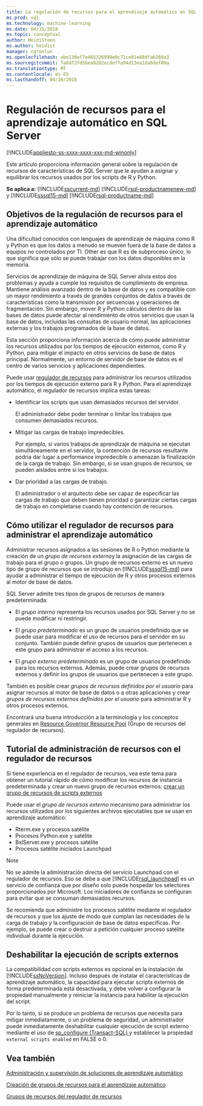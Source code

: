 ```yaml
---
title: La regulación de recursos para el aprendizaje automático en SQL Server | Documentos de Microsoft
ms.prod: sql
ms.technology: machine-learning
ms.date: 04/15/2018
ms.topic: conceptual
author: HeidiSteen
ms.author: heidist
manager: cgronlun
ms.openlocfilehash: abe130ef7e465326999e0c71ce01e88dfa6269a3
ms.sourcegitcommit: 7a6df3fd5bea9282ecdeffa94d13ea1da6def80a
ms.translationtype: MT
ms.contentlocale: es-ES
ms.lasthandoff: 04/16/2018
---
```

# <a name="resource-governance-for-machine-learning-in-sql-server"></a>Regulación de recursos para el aprendizaje automático en SQL Server
[!INCLUDE[appliesto-ss-xxxx-xxxx-xxx-md-winonly](../../includes/appliesto-ss-xxxx-xxxx-xxx-md-winonly.md)]

Este artículo proporciona información general sobre la regulación de recursos de características de SQL Server que le ayudan a asignar y equilibrar los recursos usados por los scripts de R y Python.

**Se aplica a:** [!INCLUDE[sscurrent-md](../../includes/sscurrent-md.md)]
[!INCLUDE[rsql-productnamenew-md](../../includes/rsql-productnamenew-md.md)] y [!INCLUDE[sssql15-md](../../includes/sssql15-md.md)] [!INCLUDE[rsql-productname-md](../../includes/rsql-productname-md.md)]

## <a name="goals-of-resource-governance-for-machine-learning"></a>Objetivos de la regulación de recursos para el aprendizaje automático

Una dificultad conocidos con lenguajes de aprendizaje de máquina como R y Python es que los datos a menudo se mueven fuera de la base de datos a equipos no controlados por TI. Other es que R es de subproceso único, lo que significa que sólo se puede trabajar con los datos disponibles en la memoria. 

Servicios de aprendizaje de máquina de SQL Server alivia estos dos problemas y ayuda a cumple los requisitos de cumplimiento de empresa. Mantiene análisis avanzado dentro de la base de datos y es compatible con un mayor rendimiento a través de grandes conjuntos de datos a través de características como la transmisión por secuencias y operaciones de fragmentación. Sin embargo, mover R y Python cálculos dentro de las bases de datos puede afectar al rendimiento de otros servicios que usan la base de datos, incluidas las consultas de usuario normal, las aplicaciones externas y los trabajos programados de la base de datos.

Esta sección proporciona información acerca de cómo puede administrar los recursos utilizados por los tiempos de ejecución externos, como R y Python, para mitigar el impacto en otros servicios de base de datos principal. Normalmente, un entorno de servidor de base de datos es el centro de varios servicios y aplicaciones dependientes.

Puede usar [regulador de recursos](../../relational-databases/resource-governor/resource-governor.md) para administrar los recursos utilizados por los tiempos de ejecución externo para R y Python.  Para el aprendizaje automático, el regulador de recursos implica estas tareas:

+ Identificar los scripts que usan demasiados recursos del servidor.
  
     El administrador debe poder terminar o limitar los trabajos que consumen demasiados recursos.
  
+ Mitigar las cargas de trabajo impredecibles.
  
     Por ejemplo, si varios trabajos de aprendizaje de máquina se ejecutan simultáneamente en el servidor, la contención de recursos resultante podría dar lugar a performance impredecible o amenazan la finalización de la carga de trabajo. Sin embargo, si se usan grupos de recursos, se pueden aislados entre sí los trabajos.
  
-   Dar prioridad a las cargas de trabajo.
  
     El administrador o el arquitecto debe ser capaz de especificar las cargas de trabajo que deben tienen prioridad o garantizar ciertas cargas de trabajo en completarse cuando hay contención de recursos.

## <a name="how-to-use-resource-governor-to-manage-machine-learning"></a>Cómo utilizar el regulador de recursos para administrar el aprendizaje automático
 
Administrar recursos asignados a las sesiones de R o Python mediante la creación de un *grupo de recursos externo*y la asignación de las cargas de trabajo para el grupo o grupos. Un grupo de recursos externo es un nuevo tipo de grupo de recursos que se introdujo en [!INCLUDE[sssql15-md](../../includes/sssql15-md.md)] para ayudar a administrar el tiempo de ejecución de R y otros procesos externos al motor de base de datos.

SQL Server admite tres tipos de grupos de recursos de manera predeterminada: 
  
-   El *grupo interno* representa los recursos usados por SQL Server y no se puede modificar ni restringir.
  
-   El *grupo predeterminado* es un grupo de usuarios predefinido que se puede usar para modificar el uso de recursos para el servidor en su conjunto. También puede definir grupos de usuarios que pertenecen a este grupo para administrar el acceso a los recursos.
  
-   El *grupo externo predeterminado* es un grupo de usuarios predefinido para los recursos externos. Además, puede crear grupos de recursos externos y definir los grupos de usuarios que pertenecen a este grupo.
  
 También es posible crear *grupos de recursos definidos por el usuario* para asignar recursos al motor de base de datos o a otras aplicaciones y crear *grupos de recursos externos definidos por el usuario* para administrar R y otros procesos externos.
  
 Encontrará una buena introducción a la terminología y los conceptos generales en [Resource Governor Resource Pool](../../relational-databases/resource-governor/resource-governor-resource-pool.md) (Grupo de recursos del regulador de recursos).

  
## <a name="resource-management-walkthrough-with-resource-governor"></a>Tutorial de administración de recursos con el regulador de recursos

Si tiene experiencia en el regulador de recursos, vea este tema para obtener un tutorial rápido de cómo modificar los recursos de instancia predeterminada y crear un nuevo grupo de recursos externos: [crear un grupo de recursos de scripts externos](../../advanced-analytics/r/how-to-create-a-resource-pool-for-r.md)
  
 Puede usar el *grupo de recursos externo* mecanismo para administrar los recursos utilizados por los siguientes archivos ejecutables que se usan en aprendizaje automático:

+ Rterm.exe y procesos satélite
+ Procesos Python.exe y satélite
+ BxlServer.exe y procesos satélite
+ Procesos satélite iniciados Launchpad
  
> [!NOTE]
> 
> No se admite la administración directa del servicio Launchpad con el regulador de recursos. Eso se debe a que [!INCLUDE[rsql_launchpad](../../includes/rsql-launchpad-md.md)] es un servicio de confianza que por diseño solo puede hospedar los selectores proporcionados por Microsoft. Los iniciadores de confianza se configuran para evitar que se consuman demasiados recursos.
>   
> Se recomienda que administre los procesos satélite mediante el regulador de recursos y que los ajuste de modo que cumplan las necesidades de la carga de trabajo y la configuración de base de datos específicas.  Por ejemplo, se puede crear o destruir a petición cualquier proceso satélite individual durante la ejecución.
  
## <a name="disable-external-script-execution"></a>Deshabilitar la ejecución de scripts externos

La compatibilidad con scripts externos es opcional en la instalación de [!INCLUDE[ssNoVersion](../../includes/ssnoversion-md.md)]. Incluso después de instalar el características de aprendizaje automático, la capacidad para ejecutar scripts externos de forma predeterminada está desactivada, y debe volver a configurar la propiedad manualmente y reiniciar la instancia para habilitar la ejecución del script.

Por lo tanto, si se produce un problema de recursos que necesita para mitigar inmediatamente, o un problema de seguridad, un administrador puede inmediatamente deshabilitar cualquier ejecución de script externo mediante el uso de [sp_configure &#40;Transact-SQL&#41; ](../../relational-databases/system-stored-procedures/sp-configure-transact-sql.md) y establecer la propiedad `external scripts enabled` en FALSE o 0.
  
## <a name="see-also"></a>Vea también

[Administración y supervisión de soluciones de aprendizaje automático](../../advanced-analytics/r/managing-and-monitoring-r-solutions.md)

[Creación de grupos de recursos para el aprendizaje automático](../../advanced-analytics/r/how-to-create-a-resource-pool-for-r.md)

[Grupos de recursos del regulador de recursos](../../relational-databases/resource-governor/resource-governor-resource-pool.md)
